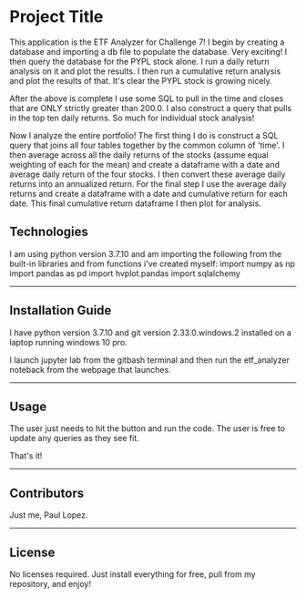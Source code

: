 # Project Title
This application is the ETF Analyzer for Challenge 7!  I begin by creating a database and importing a db file to populate the database.
Very exciting!  I then query the database for the PYPL stock alone. I run a daily return analysis on it and plot the results.
I then run a cumulative return analysis and plot the results of that. It's clear the PYPL stock is growing nicely.

After the above is complete I use some SQL to pull in the time and closes that are ONLY strictly greater than 200.0.
I also construct a query that pulls in the top ten daily returns.  So much for individual stock analysis!

Now I analyze the entire portfolio!  The first thing I do is construct a SQL query that joins all four tables together by the common
column of 'time'. I then average across all the daily returns of the stocks (assume equal weighting of each for the mean) and create
a dataframe with a date and average daily return of the four stocks. I then convert these average daily returns
into an annualized return.  For the final step I use the average daily returns and create a dataframe with a date and
cumulative return for each date. This final cumulative return dataframe I then plot for analysis.

## Technologies

I am using python version 3.7.10 and am importing the following from the built-in libraries and from functions i've created myself:
import numpy as np
import pandas as pd
import hvplot.pandas
import sqlalchemy

---

## Installation Guide

I have python version 3.7.10 and git version 2.33.0.windows.2 installed on a laptop running windows 10 pro.

I launch jupyter lab from the gitbash terminal and then run the etf_analyzer noteback from the 
webpage that launches.


---

## Usage

The user just needs to hit the button and run the code. The user is free to update any queries as they see fit.

That's it!


---

## Contributors
Just me, Paul Lopez.


---

## License
No licenses required. Just install everything for free, pull from my repository, and enjoy!
